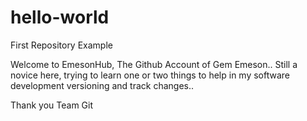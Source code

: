 # hello-world
First Repository Example

Welcome to EmesonHub, The Github Account of Gem Emeson.. 
Still a novice here, trying to learn one or two things to help in my software development versioning and track changes..

Thank you Team Git  
